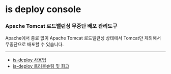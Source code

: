 # is deploy console

### Apache Tomcat 로드밸런싱 무중단 배포 관리도구
Apache에서 종료 없이 Apache Tomcat 로드밸런싱 상태에서 Tomcat만 제외해서 무중단으로 배포할 수 있습니다.

----

- [is-deploy 사용법](https://danawalab.github.io/common/2022/12/21/is-deploy-part1.html)
- [is-deploy 트러블슈팅 및 회고](https://danawalab.github.io/common/2022/12/22/is-deploy-part2.html)
